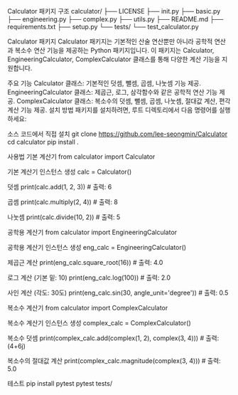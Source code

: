 Calculator 패키지 구조
calculator/ ├── LICENSE ├── init.py ├── basic.py ├── engineering.py ├── complex.py ├── utils.py ├── README.md ├── requirements.txt ├── setup.py └── tests/ └── test_calculator.py

Calculator 패키지
Calculator 패키지는 기본적인 산술 연산뿐만 아니라 공학적 연산과 복소수 연산 기능을 제공하는 Python 패키지입니다. 이 패키지는 Calculator, EngineeringCalculator, ComplexCalculator 클래스를 통해 다양한 계산 기능을 지원합니다.

주요 기능
Calculator 클래스: 기본적인 덧셈, 뺄셈, 곱셈, 나눗셈 기능 제공.
EngineeringCalculator 클래스: 제곱근, 로그, 삼각함수와 같은 공학적 연산 기능 제공.
ComplexCalculator 클래스: 복소수의 덧셈, 뺄셈, 곱셈, 나눗셈, 절대값 계산, 편각 계산 기능 제공.
설치 방법
패키지를 설치하려면, 루트 디렉토리에서 다음 명령어를 실행하세요:

소스 코드에서 직접 설치
git clone https://github.com/lee-seongmin/Calculator cd calculator pip install .

사용법
기본 계산기
from calculator import Calculator

기본 계산기 인스턴스 생성
calc = Calculator()

덧셈
print(calc.add(1, 2, 3)) # 출력: 6

곱셈
print(calc.multiply(2, 4)) # 출력: 8

나눗셈
print(calc.divide(10, 2)) # 출력: 5

공학용 계산기
from calculator import EngineeringCalculator

공학용 계산기 인스턴스 생성
eng_calc = EngineeringCalculator()

제곱근 계산
print(eng_calc.square_root(16)) # 출력: 4.0

로그 계산 (기본 밑: 10)
print(eng_calc.log(100)) # 출력: 2.0

사인 계산 (각도: 30도)
print(eng_calc.sin(30, angle_unit='degree')) # 출력: 0.5

복소수 계산기
from calculator import ComplexCalculator

복소수 계산기 인스턴스 생성
complex_calc = ComplexCalculator()

복소수 덧셈
print(complex_calc.add(complex(1, 2), complex(3, 4))) # 출력: (4+6j)

복소수의 절대값 계산
print(complex_calc.magnitude(complex(3, 4))) # 출력: 5.0

테스트
pip install pytest pytest tests/
